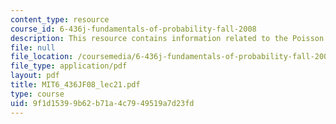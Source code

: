 ```yaml
---
content_type: resource
course_id: 6-436j-fundamentals-of-probability-fall-2008
description: This resource contains information related to the Poisson process.
file: null
file_location: /coursemedia/6-436j-fundamentals-of-probability-fall-2008/9f1d15399b62b71a4c7949519a7d23fd_MIT6_436JF08_lec21.pdf
file_type: application/pdf
layout: pdf
title: MIT6_436JF08_lec21.pdf
type: course
uid: 9f1d1539-9b62-b71a-4c79-49519a7d23fd
---
```


